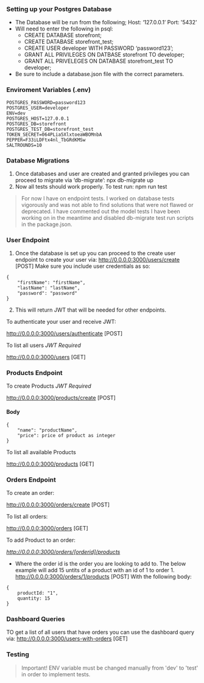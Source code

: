 ### Setting up your Postgres Database

-   The Database will be run from the following;
    Host: ‘127.0.0.1’
    Port: '5432'
-   Will need to enter the following in psql:
    - CREATE DATABASE storefront;
    - CREATE DATABASE storefront_test;
    - CREATE USER developer WITH PASSWORD ‘password123’;
    - GRANT ALL PRIVILEGES ON DATBASE storefront TO developer;
    - GRANT ALL PRIVELEGES ON DATABASE storefront_test TO developer;
-   Be sure to include a database.json file with the correct parameters.

### Enviroment Variables (.env)
```
POSTGRES_PASSWORD=password123
POSTGRES_USER=developer
ENV=dev
POSTGRES_HOST=127.0.0.1
POSTGRES_DB=storefront
POSTGRES_TEST_DB=storefront_test
TOKEN_SECRET=064PLia5XlxtoeaWBOMnbA
PEPPER=F33iLDFtx4nl_TbGRdKMSw
SALTROUNDS=10
```
 
### Database Migrations

1. Once databases and user are created and granted privileges you can proceed to migrate via ‘db-migrate’:
npx db-migrate up
2. Now all tests should work properly. To test run:
npm run test
> For now I have on endpoint tests. I worked on database tests vigorously and was not able to find solutions that were not flawed or deprecated. I have commented out the model tests I have been working on in the meantime and disabled db-migrate test run scripts in the package.json.
 
### User Endpoint
1. Once the database is set up you can proceed to the create user endpoint to create your user via:
<http://0.0.0.0:3000/users/create> [POST]
Make sure you include user credentials as so:
```
{
    "firstName": "firstName",
    "lastName": "lastName",
    "password": "password"
}
```

2. This will return JWT that will be needed for other endpoints.

To authenticate your user and receive JWT:

<http://0.0.0.0:3000/users/authenticate> [POST]

To list all users *JWT Required*

<http://0.0.0.0:3000/users> [GET]

### Products Endpoint
To create Products *JWT Required*

<http://0.0.0.0:3000/products/create> [POST]
#### Body
```
{
    "name": "productName",
    "price": price of product as integer
}
```
To list all available Products

<http://0.0.0.0:3000/products> [GET]


### Orders Endpoint
 To create an order:

<http://0.0.0.0:3000/orders/create> [POST]

To list all orders:

<http://0.0.0.0:3000/orders> [GET]

To add Product to an order:

*http://0.0.0.0:3000/orders/[orderid]/products*
- Where the order id is the order you are looking to add to. The below example will add 15 untits of a product with an id of 1 to order 1.
<http://0.0.0.0:3000/orders/1/products> [POST]
With the following body:
```
{
    productId: "1",
    quantity: 15
}
```
### Dashboard Queries

TO get a list of all users that have orders you can use the dashboard query via:
<http://0.0.0.0:3000/users-with-orders> [GET]

### Testing

> Important!
ENV variable must be changed manually from 'dev' to 'test' in order to implement tests.

